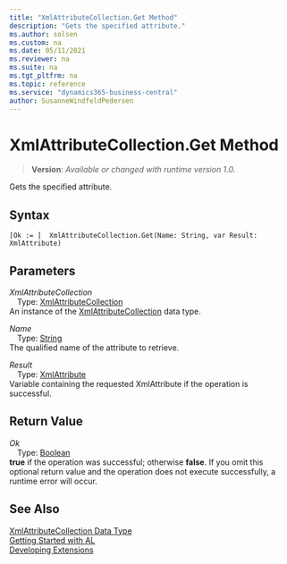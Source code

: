 ```yaml
---
title: "XmlAttributeCollection.Get Method"
description: "Gets the specified attribute."
ms.author: solsen
ms.custom: na
ms.date: 05/11/2021
ms.reviewer: na
ms.suite: na
ms.tgt_pltfrm: na
ms.topic: reference
ms.service: "dynamics365-business-central"
author: SusanneWindfeldPedersen
---
```

[//]: # (START>DO_NOT_EDIT)
[//]: # (IMPORTANT:Do not edit any of the content between here and the END>DO_NOT_EDIT.)
[//]: # (Any modifications should be made in the .xml files in the ModernDev repo.)
# XmlAttributeCollection.Get Method
> **Version**: _Available or changed with runtime version 1.0._

Gets the specified attribute.


## Syntax
```
[Ok := ]  XmlAttributeCollection.Get(Name: String, var Result: XmlAttribute)
```
## Parameters
*XmlAttributeCollection*  
&emsp;Type: [XmlAttributeCollection](xmlattributecollection-data-type.md)  
An instance of the [XmlAttributeCollection](xmlattributecollection-data-type.md) data type.

*Name*  
&emsp;Type: [String](../string/string-data-type.md)  
The qualified name of the attribute to retrieve.
        
*Result*  
&emsp;Type: [XmlAttribute](../xmlattribute/xmlattribute-data-type.md)  
Variable containing the requested XmlAttribute if the operation is successful.  


## Return Value
*Ok*  
&emsp;Type: [Boolean](../boolean/boolean-data-type.md)  
**true** if the operation was successful; otherwise **false**.   If you omit this optional return value and the operation does not execute successfully, a runtime error will occur.  


[//]: # (IMPORTANT: END>DO_NOT_EDIT)
## See Also
[XmlAttributeCollection Data Type](xmlattributecollection-data-type.md)  
[Getting Started with AL](../../devenv-get-started.md)  
[Developing Extensions](../../devenv-dev-overview.md)